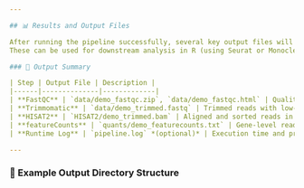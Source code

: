 ```yaml
---

## 📊 Results and Output Files

After running the pipeline successfully, several key output files will be generated.  
These can be used for downstream analysis in R (using Seurat or Monocle3) or for further QC.

### 🧾 Output Summary

| Step | Output File | Description |
|------|--------------|-------------|
| **FastQC** | `data/demo_fastqc.zip`, `data/demo_fastqc.html` | Quality control reports for raw FASTQ reads |
| **Trimmomatic** | `data/demo_trimmed.fastq` | Trimmed reads with low-quality bases removed |
| **HISAT2** | `HISAT2/demo_trimmed.bam` | Aligned and sorted reads in BAM format |
| **featureCounts** | `quants/demo_featurecounts.txt` | Gene-level read count table (ready for R analysis) |
| **Runtime Log** | `pipeline.log` *(optional)* | Execution time and process messages |

---
```


### 📁 Example Output Directory Structure

